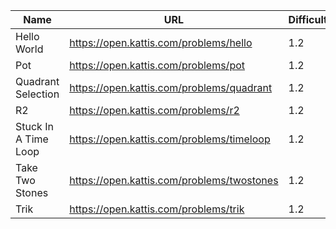 | Name | URL     | Difficulty |
| ---  | --- | --- |
| Hello World | https://open.kattis.com/problems/hello | 1.2
| Pot | https://open.kattis.com/problems/pot | 1.2
| Quadrant Selection | https://open.kattis.com/problems/quadrant | 1.2
| R2 | https://open.kattis.com/problems/r2 | 1.2
| Stuck In A Time Loop | https://open.kattis.com/problems/timeloop | 1.2
| Take Two Stones | https://open.kattis.com/problems/twostones | 1.2
| Trik | https://open.kattis.com/problems/trik | 1.2
